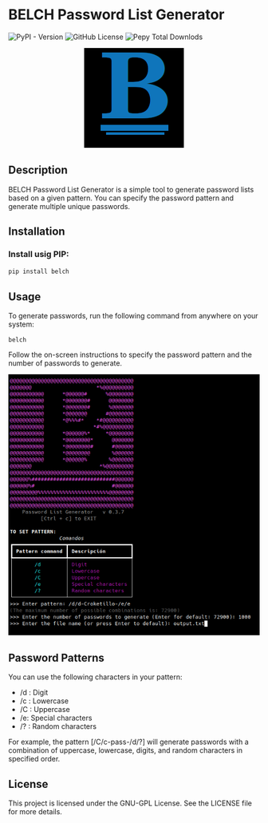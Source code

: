 # BELCH Password List Generator

![PyPI - Version](https://img.shields.io/pypi/v/belch) ![GitHub License](https://img.shields.io/github/license/croketillo/belch) 
![Pepy Total Downlods](https://img.shields.io/pepy/dt/belch)

<p align="center"><img src="images/1.png"></p>

## Description
BELCH Password List Generator is a simple tool to generate password lists based on a given pattern. You can specify the password pattern and generate multiple unique passwords.

## Installation

### Install usig PIP:

   ```bash
   pip install belch 
   ```


## Usage
To generate passwords, run the following command from anywhere on your system:
 
    belch 
    

Follow the on-screen instructions to specify the password pattern and the number of passwords to generate.

<p align="center"><img src="images/belch.png"></p>

## Password Patterns
You can use the following characters in your pattern:

- /d : Digit
- /c : Lowercase
- /C : Uppercase
- /e: Special characters
- /? : Random characters

For example, the pattern [/C/c-pass-/d/?] will generate passwords with a combination of uppercase, lowercase, digits, and random characters in specified order.

## License
This project is licensed under the GNU-GPL License. See the LICENSE file for more details.
